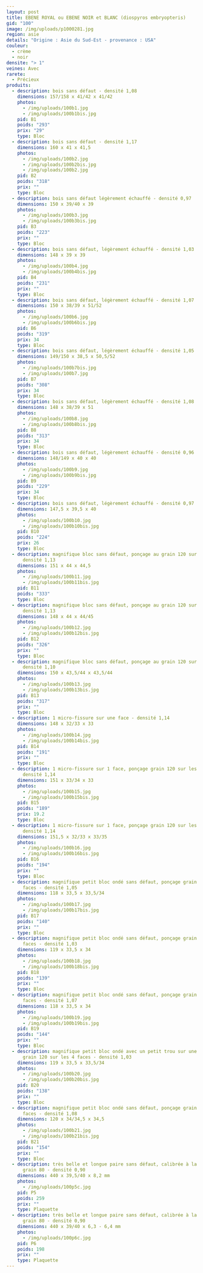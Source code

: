 ```yaml
---
layout: post
title: EBENE ROYAL ou EBENE NOIR et BLANC (diospyros embryopteris)
gid: "100"
image: /img/uploads/p1000281.jpg
region: asie
details: "Origine : Asie du Sud-Est - provenance : USA"
couleur:
  - crème
  - noir
densite: "> 1"
veines: Avec
rarete:
  - Précieux
produits:
  - description: bois sans défaut - densité 1,08
    dimensions: 157/158 x 41/42 x 41/42
    photos:
      - /img/uploads/100b1.jpg
      - /img/uploads/100b1bis.jpg
    pid: B1
    poids: "293"
    prix: "29"
    type: Bloc
  - description: bois sans défaut - densité 1,17
    dimensions: 160 x 41 x 41,5
    photos:
      - /img/uploads/100b2.jpg
      - /img/uploads/100b2bis.jpg
      - /img/uploads/100b2.jpg
    pid: B2
    poids: "318"
    prix: ""
    type: Bloc
  - description: bois sans défaut légèrement échauffé - densité 0,97
    dimensions: 150 x 39/40 x 39
    photos:
      - /img/uploads/100b3.jpg
      - /img/uploads/100b3bis.jpg
    pid: B3
    poids: "223"
    prix: ""
    type: Bloc
  - description: bois sans défaut, légèrement échauffé - densité 1,03
    dimensions: 148 x 39 x 39
    photos:
      - /img/uploads/100b4.jpg
      - /img/uploads/100b4bis.jpg
    pid: B4
    poids: "231"
    prix: ""
    type: Bloc
  - description: bois sans défaut, légèrement échauffé - densité 1,07
    dimensions: 150 x 38/39 x 51/52
    photos:
      - /img/uploads/100b6.jpg
      - /img/uploads/100b6bis.jpg
    pid: B6
    poids: "319"
    prix: 34
    type: Bloc
  - description: bois sans défaut, légèrement échauffé - densité 1,05
    dimensions: 149/150 x 38,5 x 50,5/52
    photos:
      - /img/uploads/100b7bis.jpg
      - /img/uploads/100b7.jpg
    pid: B7
    poids: "308"
    prix: 34
    type: Bloc
  - description: bois sans défaut, légèrement échauffé - densité 1,08
    dimensions: 148 x 38/39 x 51
    photos:
      - /img/uploads/100b8.jpg
      - /img/uploads/100b8bis.jpg
    pid: B8
    poids: "313"
    prix: 34
    type: Bloc
  - description: bois sans défaut, légèrement échauffé - densité 0,96
    dimensions: 148/149 x 40 x 40
    photos:
      - /img/uploads/100b9.jpg
      - /img/uploads/100b9bis.jpg
    pid: B9
    poids: "229"
    prix: 34
    type: Bloc
  - description: bois sans défaut, légèrement échauffé - densité 0,97
    dimensions: 147,5 x 39,5 x 40
    photos:
      - /img/uploads/100b10.jpg
      - /img/uploads/100b10bis.jpg
    pid: B10
    poids: "224"
    prix: 26
    type: Bloc
  - description: magnifique bloc sans défaut, ponçage au grain 120 sur les 4 faces -
      densité 1,13
    dimensions: 151 x 44 x 44,5
    photos:
      - /img/uploads/100b11.jpg
      - /img/uploads/100b11bis.jpg
    pid: B11
    poids: "333"
    type: Bloc
  - description: magnifique bloc sans défaut, ponçage au grain 120 sur les 4 faces -
      densité 1,13
    dimensions: 148 x 44 x 44/45
    photos:
      - /img/uploads/100b12.jpg
      - /img/uploads/100b12bis.jpg
    pid: B12
    poids: "326"
    prix: ""
    type: Bloc
  - description: magnifique bloc sans défaut, ponçage au grain 120 sur les 4 faces -
      densité 1,10
    dimensions: 150 x 43,5/44 x 43,5/44
    photos:
      - /img/uploads/100b13.jpg
      - /img/uploads/100b13bis.jpg
    pid: B13
    poids: "317"
    prix: ""
    type: Bloc
  - description: 1 micro-fissure sur une face - densité 1,14
    dimensions: 148 x 32/33 x 33
    photos:
      - /img/uploads/100b14.jpg
      - /img/uploads/100b14bis.jpg
    pid: B14
    poids: "191"
    prix: ""
    type: Bloc
  - description: 1 micro-fissure sur 1 face, ponçage grain 120 sur les 4 faces -
      densité 1,14
    dimensions: 151 x 33/34 x 33
    photos:
      - /img/uploads/100b15.jpg
      - /img/uploads/100b15bis.jpg
    pid: B15
    poids: "189"
    prix: 19.2
    type: Bloc
  - description: 1 micro-fissure sur 1 face, ponçage grain 120 sur les 4 faces -
      densité 1,14
    dimensions: 151,5 x 32/33 x 33/35
    photos:
      - /img/uploads/100b16.jpg
      - /img/uploads/100b16bis.jpg
    pid: B16
    poids: "194"
    prix: ""
    type: Bloc
  - description: magnifique petit bloc ondé sans défaut, ponçage grain 120 sur les 4
      faces - densité 1,05
    dimensions: 118 x 33,5 x 33,5/34
    photos:
      - /img/uploads/100b17.jpg
      - /img/uploads/100b17bis.jpg
    pid: B17
    poids: "140"
    prix: ""
    type: Bloc
  - description: magnifique petit bloc ondé sans défaut, ponçage grain 120 sur les 4
      faces - densité 1,03
    dimensions: 119 x 33,5 x 34
    photos:
      - /img/uploads/100b18.jpg
      - /img/uploads/100b18bis.jpg
    pid: B18
    poids: "139"
    prix: ""
    type: Bloc
  - description: magnifique petit bloc ondé sans défaut, ponçage grain 120 sur les 4
      faces - densité 1,07
    dimensions: 118 x 33,5 x 34
    photos:
      - /img/uploads/100b19.jpg
      - /img/uploads/100b19bis.jpg
    pid: B19
    poids: "144"
    prix: ""
    type: Bloc
  - description: magnifique petit bloc ondé avec un petit trou sur une face, ponçage
      grain 120 sur les 4 faces - densité 1,03
    dimensions: 119 x 33,5 x 33,5/34
    photos:
      - /img/uploads/100b20.jpg
      - /img/uploads/100b20bis.jpg
    pid: B20
    poids: "138"
    prix: ""
    type: Bloc
  - description: magnifique petit bloc ondé sans défaut, ponçage grain 120 sur les 4
      faces - densité 1,08
    dimensions: 120 x 34/34,5 x 34,5
    photos:
      - /img/uploads/100b21.jpg
      - /img/uploads/100b21bis.jpg
    pid: B21
    poids: "154"
    prix: ""
    type: Bloc
  - description: très belle et longue paire sans défaut, calibrée à la JET 22/44
      grain 80 - densité 0,90
    dimensions: 440 x 39,5/40 x 8,2 mm
    photos:
      - /img/uploads/100p5c.jpg
    pid: P5
    poids: 259
    prix: ""
    type: Plaquette
  - description: très belle et longue paire sans défaut, calibrée à la JET 22/44
      grain 80 - densité 0,90
    dimensions: 440 x 39/40 x 6,3 - 6,4 mm
    photos:
      - /img/uploads/100p6c.jpg
    pid: P6
    poids: 198
    prix: ""
    type: Plaquette
---
```

